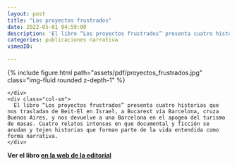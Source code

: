 ```yaml
---
layout: post
title: "Los proyectos frustrados" 
date: 2022-05-01 04:59:00
description: 'El libro “Los proyectos frustrados” presenta cuatro historias que nos trasladan de Beit-El en Israel, a Bucarest vía Barcelona, cruza Buenos Aires, y nos devuelve a una Barcelona en el apogeo del turismo de masas. Cuatro relatos intensos en que documental y ficción  se anudan y tejen historias que forman parte de la vida entendida como forma narrativa.'
categories: publicaciones narrativa 
vimeoID: 

---
```

<div class="container">
  <div class="row">
    <div class="col-sm">
    {% include figure.html path="assets/pdf/proyectos_frustrados.jpg" class="img-fluid rounded z-depth-1" %} 

    </div>
    <div class="col-sm">
      El libro “Los proyectos frustrados” presenta cuatro historias que nos trasladan de Beit-El en Israel, a Bucarest vía Barcelona, cruza Buenos Aires, y nos devuelve a una Barcelona en el apogeo del turismo de masas. Cuatro relatos intensos en que documental y ficción se anudan y tejen historias que forman parte de la vida entendida como forma narrativa.
    </div>
    
  </div>
</div>


**Ver el libro [en la web de la editorial](https://www.p21.es/libro/los-proyectos-frustrados/)**




